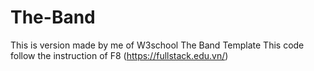 # The-Band
This is version made by me of W3school The Band Template
This code follow the instruction of F8 (https://fullstack.edu.vn/)
